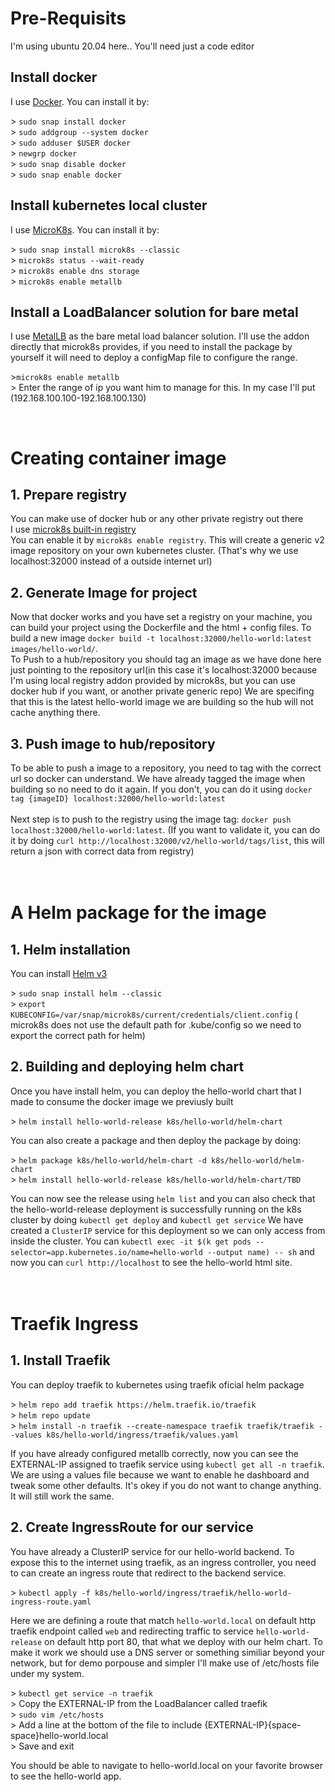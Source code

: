 
# Pre-Requisits
 I'm using ubuntu 20.04 here.. You'll need just a code editor
 
## Install docker
I use [Docker](https://docs.docker.com). You can install it by:
    <dl>
		<dt>> `sudo snap install docker`</dt>
		<dt>> `sudo addgroup --system docker`</dt>
		<dt>> `sudo adduser $USER docker`</dt>
		<dt>> `newgrp docker`</dt>
		<dt>> `sudo snap disable docker`</dt>
		<dt>> `sudo snap enable docker`</dt>
    <dl>

## Install kubernetes local cluster
I use [MicroK8s](https://microk8s.io). You can install it by:
    <dl>
     <dt>> `sudo snap install microk8s --classic`</dt>
     <dt>> `microk8s status --wait-ready`</dt>
     <dt>> `microk8s enable dns storage`</dt>
     <dt>> `microk8s enable metallb`</dt>
     <dl>
   
## Install a LoadBalancer solution for bare metal
I use [MetalLB]() as the bare metal load balancer solution. I'll use the addon directly that microk8s provides, if you need to install the package by yourself it will need to deploy a configMap file to configure the range.
    <dl>
     <dt>>`microk8s enable metallb`</dt>
     <dt>> Enter the range of ip you want him to manage for this. In my case I'll put (192.168.100.100-192.168.100.130)</dt>
     <dl>
</br>

# Creating container image
## 1. Prepare registry
   You can make use of docker hub or any other private registry out there   
   I use [microk8s built-in registry](https://microk8s.io/docs/registry-built-in)  
   You can enable it by `microk8s enable registry`. This will create a generic v2 image repository on your own kubernetes cluster. (That's why we use localhost:32000 instead of a outside internet url)
## 2. Generate Image for project
   Now that docker works and you have set a registry on your machine, you can build your project using the Dockerfile and the html + config files. To build a new image `docker build -t localhost:32000/hello-world:latest images/hello-world/`.   
   To Push to a hub/repository you should tag an image as we have done here just pointing to the repository url(in this case it's localhost:32000 because I'm using local registry addon provided by microk8s, but you can use docker hub if you want, or another private generic repo)
   We are specifing that this is the latest hello-world image we are building so the hub will not cache anything there.
## 3. Push image to hub/repository
   To be able to push a image to a repository, you need to tag with the correct url so docker can understand. We have already tagged the image when building so no need to do it again. If you don't, you can do it using `docker tag {imageID} localhost:32000/hello-world:latest`<br>  
   Next step is to push to the registry using the image tag: `docker push localhost:32000/hello-world:latest`. (If you want to validate it, you can do it by doing `curl http://localhost:32000/v2/hello-world/tags/list`, this will return a json with correct data from registry)  
</br>
</br>

# A Helm package for the image
## 1. Helm installation
   You can install [Helm v3](https://v3.helm.sh/docs/intro/install/)
    <dl>
      <dt>> `sudo snap install helm --classic`</dt>
      <dt>> `export KUBECONFIG=/var/snap/microk8s/current/credentials/client.config` ( microk8s does not use the default path for .kube/config so we need to export the correct path for helm)</dt>
    </dl>

## 2. Building and deploying helm chart
   Once you have install helm, you can deploy the hello-world chart that I made to consume the docker image we previusly built
    <dl>
      <dt>> `helm install hello-world-release k8s/hello-world/helm-chart`</dt>
    </dl>
   You can also create a package and then deploy the package by doing:
    <dl>
      <dt>> `helm package k8s/hello-world/helm-chart -d k8s/hello-world/helm-chart`</dt>
      <dt>> `helm install hello-world-release k8s/hello-world/helm-chart/TBD`</dt>
    </dl>
   You can now see the release using `helm list` and you can also check that the hello-world-release deployment is successfully running on the k8s cluster by doing `kubectl get deploy` and `kubectl get service`
   We have created a `ClusterIP` service for this deployment so we can only access from inside the cluster. You can `kubectl exec -it $(k get pods --selector=app.kubernetes.io/name=hello-world --output name) -- sh` and now you can `curl http://localhost` to see the hello-world html site.  
</br>
</br>

# Traefik Ingress
## 1. Install Traefik
   You can deploy traefik to kubernetes using traefik oficial helm package
    <dl>
      <dt>> `helm repo add traefik https://helm.traefik.io/traefik`</dt>
      <dt>> `helm repo update`</dt>
      <dt>> `helm install -n traefik --create-namespace traefik traefik/traefik --values k8s/hello-world/ingress/traefik/values.yaml` </dt>
    </dl>
   If you have already configured metallb correctly, now you can see the EXTERNAL-IP assigned to traefik service using `kubectl get all -n traefik`.
   We are using a values file because we want to enable he dashboard and tweak some other defaults. It's okey if you do not want to change anything. It will still work the same. 
   
## 2. Create IngressRoute for our service
   You have already a ClusterIP service for our hello-world backend. To expose this to the internet using traefik, as an ingress controller, you need to can create an ingress route that redirect to the backend service. 
      <dl>
        <dt>> `kubectl apply -f k8s/hello-world/ingress/traefik/hello-world-ingress-route.yaml`</dt>
    </dl>
   Here we are defining a route that match `hello-world.local` on default http traefik endpoint called `web` and redirecting traffic to service `hello-world-release` on default http port 80, that what we deploy with our helm chart.
   To make it work we should use a DNS server or something similiar beyond your network, but for demo porpouse and simpler I'll make use of /etc/hosts file under my system.
       <dl>
         <dt>> `kubectl get service -n traefik`</dt>
         <dt>> Copy the EXTERNAL-IP from the LoadBalancer called traefik</dt>
         <dt>> `sudo vim /etc/hosts`</dt>
         <dt>> Add a line at the bottom of the file to include {EXTERNAL-IP}{space-space}hello-world.local</dt>
         <dt>> Save and exit</dt>
    </dl>
   You should be able to navigate to hello-world.local on your favorite browser to see the hello-world app.


